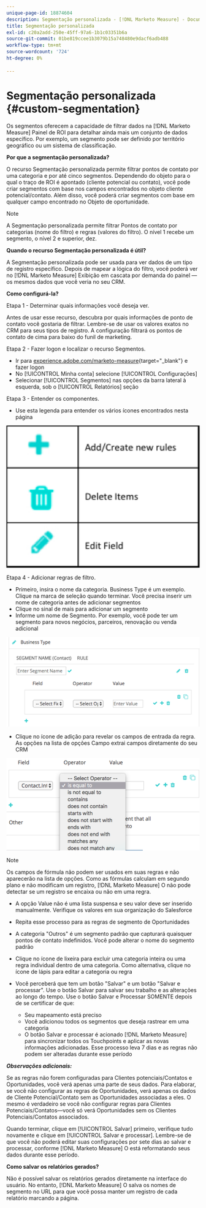```yaml
---
unique-page-id: 18874604
description: Segmentação personalizada - [!DNL Marketo Measure] - Documentação do produto
title: Segmentação personalizada
exl-id: c20a2add-250e-45ff-97a6-1b1c03351b6a
source-git-commit: 01be819ccee1b3079b15a748480e9dacf6adb488
workflow-type: tm+mt
source-wordcount: '724'
ht-degree: 0%

---
```


# Segmentação personalizada {#custom-segmentation}

Os segmentos oferecem a capacidade de filtrar dados na [!DNL Marketo Measure] Painel de ROI para detalhar ainda mais um conjunto de dados específico. Por exemplo, um segmento pode ser definido por território geográfico ou um sistema de classificação.

**Por que a segmentação personalizada?**

O recurso Segmentação personalizada permite filtrar pontos de contato por uma categoria e por até cinco segmentos. Dependendo do objeto para o qual o traço de ROI é apontado (cliente potencial ou contato), você pode criar segmentos com base nos campos encontrados no objeto cliente potencial/contato. Além disso, você poderá criar segmentos com base em qualquer campo encontrado no Objeto de oportunidade.

>[!NOTE]
>
>A Segmentação personalizada permite filtrar Pontos de contato por categorias (nome do filtro) e regras (valores do filtro). O nível 1 recebe um segmento, o nível 2 e superior, dez.

**Quando o recurso Segmentação personalizada é útil?**

A Segmentação personalizada pode ser usada para ver dados de um tipo de registro específico. Depois de mapear a lógica do filtro, você poderá ver no [!DNL Marketo Measure] Exibição em cascata por demanda do painel — os mesmos dados que você veria no seu CRM.

**Como configurá-la?**

Etapa 1 - Determinar quais informações você deseja ver.

Antes de usar esse recurso, descubra por quais informações de ponto de contato você gostaria de filtrar. Lembre-se de usar os valores exatos no CRM para seus tipos de registro. A configuração filtrará os pontos de contato de cima para baixo do funil de marketing.

Etapa 2 - Fazer logon e localizar o recurso Segmentos.

* Ir para [experience.adobe.com/marketo-measure](https://experience.adobe.com/marketo-measure){target="_blank"} e fazer logon
* No [!UICONTROL Minha conta] selecione [!UICONTROL Configurações]
* Selecionar [!UICONTROL Segmentos] nas opções da barra lateral à esquerda, sob o [!UICONTROL Relatórios] seção

Etapa 3 - Entender os componentes.

* Use esta legenda para entender os vários ícones encontrados nesta página

![](assets/1.png)

Etapa 4 - Adicionar regras de filtro.

* Primeiro, insira o nome da categoria. Business Type é um exemplo. Clique na marca de seleção quando terminar. Você precisa inserir um nome de categoria antes de adicionar segmentos
* Clique no sinal de mais para adicionar um segmento
* Informe um nome de Segmento. Por exemplo, você pode ter um segmento para novos negócios, parceiros, renovação ou venda adicional

![](assets/2.png)

* Clique no ícone de adição para revelar os campos de entrada da regra. As opções na lista de opções Campo extrai campos diretamente do seu CRM

![](assets/3.png)

>[!NOTE]
>
>Os campos de fórmula não podem ser usados em suas regras e não aparecerão na lista de opções. Como as fórmulas calculam em segundo plano e não modificam um registro, [!DNL Marketo Measure] O não pode detectar se um registro se encaixa ou não em uma regra.

* A opção Value não é uma lista suspensa e seu valor deve ser inserido manualmente. Verifique os valores em sua organização do Salesforce
* Repita esse processo para as regras de segmento de Oportunidades
* A categoria &quot;Outros&quot; é um segmento padrão que capturará quaisquer pontos de contato indefinidos. Você pode alterar o nome do segmento padrão
* Clique no ícone de lixeira para excluir uma categoria inteira ou uma regra individual dentro de uma categoria. Como alternativa, clique no ícone de lápis para editar a categoria ou regra
* Você perceberá que tem um botão &quot;Salvar&quot; e um botão &quot;Salvar e processar&quot;. Use o botão Salvar para salvar seu trabalho e as alterações ao longo do tempo. Use o botão Salvar e Processar SOMENTE depois de se certificar de que:

   * Seu mapeamento está preciso
   * Você adicionou todos os segmentos que deseja rastrear em uma categoria
   * O botão Salvar e processar é acionado [!DNL Marketo Measure] para sincronizar todos os Touchpoints e aplicar as novas informações adicionadas. Esse processo leva 7 dias e as regras não podem ser alteradas durante esse período

**_Observações adicionais:_**

Se as regras não forem configuradas para Clientes potenciais/Contatos e Oportunidades, você verá apenas uma parte de seus dados. Para elaborar, se você não configurar as regras de Oportunidades, verá apenas os dados de Cliente Potencial/Contato sem as Oportunidades associadas a eles. O mesmo é verdadeiro se você não configurar regras para Clientes Potenciais/Contatos—você só verá Oportunidades sem os Clientes Potenciais/Contatos associados.

Quando terminar, clique em [!UICONTROL Salvar] primeiro, verifique tudo novamente e clique em [!UICONTROL Salvar e processar]. Lembre-se de que você não poderá editar suas configurações por sete dias ao salvar e processar, conforme [!DNL Marketo Measure] O está reformatando seus dados durante esse período.

**Como salvar os relatórios gerados?**

Não é possível salvar os relatórios gerados diretamente na interface do usuário. No entanto, [!DNL Marketo Measure] O salva os nomes de segmento no URL para que você possa manter um registro de cada relatório marcando a página.
